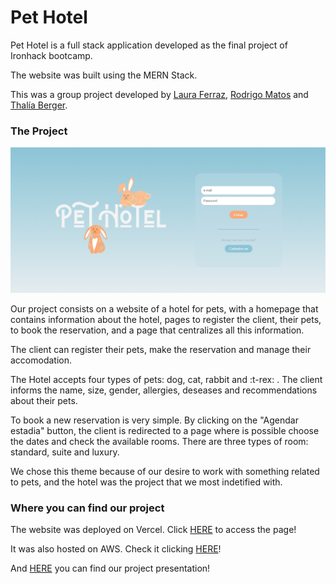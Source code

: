 <h1>Pet Hotel</h1>

<p>Pet Hotel is a full stack application developed as the final project of Ironhack bootcamp.</p>
<p>The website was built using the MERN Stack. </p>
<p>This was a group project developed by <a target="_blank" href="https://github.com/lauraferraz5">Laura Ferraz</a>, <a target="_blank"  href="https://github.com/rodrigomatosrj">Rodrigo Matos</a> and <a target="_blank" href="https://github.com/thaliaberger">Thalía Berger</a>.</p>

<h3>The Project</h3>

<img src="./src/images/telaInicial.png" alt="Website homepage" />

<p>Our project consists on a website of a hotel for pets, with a homepage that contains information about the hotel, pages to register the client, their pets, to book the reservation, and a page that centralizes all this information.</p>
<p>The client can register their pets, make the reservation and manage their accomodation.</p>
<p>The Hotel accepts four types of pets: dog, cat, rabbit and :t-rex: . The client informs the name, size, gender, allergies, deseases and recommendations about their pets.</p>
<p>To book a new reservation is very simple. By clicking on the "Agendar estadia" button, the client is redirected to a page where is possible choose the dates and check the available rooms. There are three types of room: standard, suite and luxury.</p>
<p>We chose this theme because of our desire to work with something related to pets, and the hotel was the project that we most indetified with.</p>

<h3>Where you can find our project</h3>

<p>The website was deployed on Vercel. Click <a target="_blank" href="https://pet-hotel.vercel.app/">HERE</a> to access the page!</p>

<p>It was also hosted on AWS. Check it clicking <a target="_blank" href="http://ec2-52-14-163-166.us-east-2.compute.amazonaws.com/">HERE</a>!</p>

<p>And <a target="_blank" href="https://www.canva.com/design/DAEQb9SvCgU/fI6LmienIauDueBBYCQjEQ/view?utm_content=DAEQb9SvCgU&utm_campaign=designshare&utm_medium=link&utm_source=publishsharelink#9">HERE</a> you can find our project presentation!</p>
